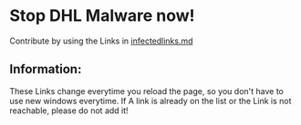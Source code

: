 # Stop DHL Malware now!

Contribute by using the Links in [infectedlinks.md](https://github.com/namePlayer/dhl-scamlist/blob/main/infectedlinks.md) 

## Information:
These Links change everytime you reload the page, so you don't have to use new windows everytime. If A link is already on the list or the Link is not reachable, please do not add it!

